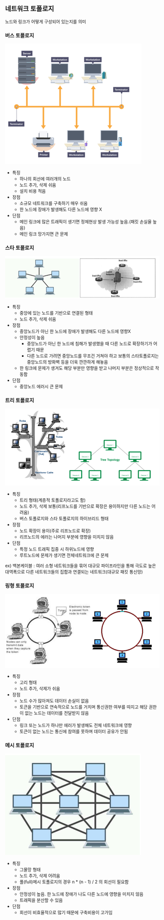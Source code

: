 ## 네트워크 토폴로지
노드와 링크가 어떻게 구성되어 있는지를 의미

### 버스 토폴로지
![img.png](../img/img.png)
- 특징
  - 하나의 회선에 여러개의 노드
  - 노드 추가, 삭제 쉬움
  - 설치 비용 적음
- 장점
  - 소규모 네트워크를 구축하기 매우 쉬움
  - 한 노드에 장애가 발생해도 다른 노드에 영향 X
- 단점
  - 메인 링크에 많은 트래픽이 생기면 정체현상 발생 가능성 높음.(패킷 손실율 높음)
  - 메인 링크 망가지면 큰 문제

### 스타 토폴로지
![img_1.png](../img/img_1.png)
- 특징
  - 중앙에 있는 노드를 기반으로 연결된 형태
  - 노드 추가, 삭제 쉬움
- 장점
  - 중앙노드가 아닌 한 노드에 장애가 발생해도 다른 노드에 영향X
  - 안정성이 높음
    - 중앙노드가 아닌 한 노드에 침해가 발생했을 때 다른 노드로 확장하기가 어렵기 때문
    - 다른 노드로 가려면 중앙노드를 무조건 거쳐야 하고 보통의 스타토폴로지는 중앙노드의 방화벽 등을 더욱 깐깐하게 해놓음
  - 한 링크에 문제가 생겨도 해당 부분만 영향을 받고 나머지 부분은 정상적으로 작동함
- 단점
  - 중앙노드 에러시 큰 문제

### 트리 토폴로지
![img_2.png](../img/img_2.png)
- 특징
  - 트리 형태(계층적 토폴로지라고도 함)
  - 노드 추가, 삭제 보통(리프노드를 기반으로 확장은 용이하지만 다른 노드는 어려움)
  - 버스 토폴로지와 스타 토폴로지의 하이브리드 형태
- 장점
  - 노드 확장이 용이(주로 리프노드로 확장)
  - 리프노드의 에러는 나머지 부분에 영향을 미치지 않음
- 단점
  - 특정 노드 트래픽 집중 시 하위노드에 영향
  - 루트노드에 문제가 생기면 전체네트워크에 큰 문제

ex) 백본케이블 : 여러 소형 네트워크들을 묶어 대규모 파이프라인을 통해 극도로 높은 대역폭으로 다른 네트워크들의
집합과 연결되는 네트워크(대규모 패킷 통신망)

### 링형 토폴로지
![img_3.png](../img/img_3.png)
- 특징
  - 고리 형태
  - 노드 추가, 삭제가 쉬움
- 장점
  - 노드 수가 많아져도 데이터 손실이 없음
  - 토큰을 기반으로 연속적으로 노드를 거치며 통신권한 여부를 따지고 해당 권한이 없는 노드는 데이터를 전달받지 않음
- 단점
  - 링크 또는 노드가 하나만 에러가 발생해도 전체 네트워크에 영향
  - 토큰이 없는 노드는 통신에 참여를 못하며 데이터 공유가 안됨

### 메시 토폴로지
![img_4.png](../img/img_4.png)
- 특징
  - 그물망 형태
  - 노드 추가, 삭제 어려움
  - 풀(full)메시 토폴로지의 경우 n * (n - 1) / 2 의 회선이 필요함
- 장점
  - 안정성이 높음. 한 노드에 장애가 나도 다른 노드에 영향을 미치지 않음
  - 트래픽을 분산할 수 있음
- 단점
  - 회선이 비효율적으로 많기 때문에 구축비용이 고가임
